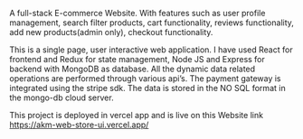 A full-stack E-commerce Website. With features such as user profile management, search filter products, cart
functionality, reviews functionality, add new products(admin only), checkout functionality.

This is a single page, user interactive web application. I have used React for frontend and Redux for state management,
Node JS and Express for backend with MongoDB as database. All the dynamic data related operations are performed
through various api’s. The payment gateway is integrated using the stripe sdk. The data is stored in the NO SQL format
in the mongo-db cloud server. 

This project is deployed in vercel app and is live on this Website link https://akm-web-store-ui.vercel.app/
